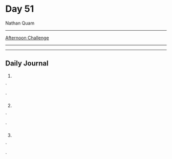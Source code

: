 # Day 51

Nathan Quam

---

[Afternoon Challenge](link.com)

---
---

## Daily Journal

1.
`

`

2.
`

`

3.
`

`
